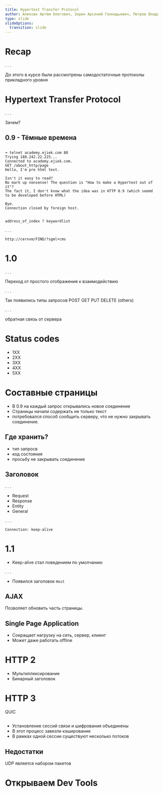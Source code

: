```yaml
---
title: Hypertext Transfer Protocol  
author: Алексюк Артём Олегович, Зорин Арсений Геннадьевич, Петров Владислав Дмитриевич
type: slide
slideOptions:
  transition: slide
---
```


# Recap

. . . 

До этого в курсе были рассмотрены самодостаточные протоколы прикладного уровня

# Hypertext Transfer Protocol

. . .

Зачем?

## 0.9 - Тёмные времена

##

```
➜ telnet academy.ejiek.com 80
Trying 188.242.22.225...
Connected to academy.ejiek.com.
GET /about_http/page
Hello, I'm pre html text.

Isn't it easy to read?
No mark up nonsense! The question is "How to make a Hypertext out of it"?
The fact it, I don't know what the idea was in HTTP 0.9 (which seemd to be developed before HTML)

Bye.
Connection closed by foreign host.
```

## 

`address_of_index ? keywordlist`

. . .

`http://cernvm/FIND/?sgml+cms`


# 1.0

. . .

Переход от простого отображения к взаимодействию

. . .

Так появились типы запросов
POST GET PUT DELETE (others)

. . .

обратная связь от сервера

# Status codes

* 1XX
* 2XX
* 3XX
* 4XX
* 5XX

# Составные страницы

* В 0.9 на каждый запрос открывались новое соединение
* Страницы начали содержать не только текст
* потребовался способ сообщить серверу, что не нужно закрывать соединение.

## Где хранить?

* тип запросв
* код состояния
* просьбу не закрывать соединение

## Заголовок

. . .

* Request
* Response
* Entity
* General

. . .

`Connection: keep-alive`

# 1.1

* Keep-alive стал поведением по умолчанию

. . .

* Появился заголовок `Host`

## AJAX

Позволяет обновить часть страницы.

## Single Page Application

* Сокращает нагрузку на сеть, сервер, клиент
* Может даже работать offline

# HTTP 2

* Мультиплексирование 
* Бинарный заголовок

# HTTP 3

QUIC

##

* Установление сессий связи и шифрования объединены
* В этот процесс завезли кэширование
* В рамках одной сессии существуют несколько потоков

## Недостатки 

UDP является набором пакетов

# Открываем Dev Tools
